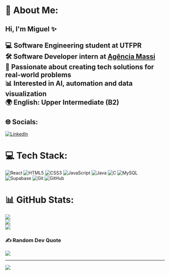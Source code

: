 # 💫 About Me:
## Hi, I'm Miguel ✨<br><br>💻 Software Engineering student at UTFPR  <br>🛠️ Software Developer intern at [Agência Massi](https://www.agenciamassi.com.br)  <br>🚀 Passionate about creating tech solutions for real-world problems  <br>📊 Interested in AI, automation and data visualization  <br>🌍 English: Upper Intermediate (B2)  <br>


## 🌐 Socials:
[![LinkedIn](https://img.shields.io/badge/LinkedIn-%230077B5.svg?logo=linkedin&logoColor=white)](https://linkedin.com/in/miguel-nazario-simoes) 

# 💻 Tech Stack:
 ![React](https://img.shields.io/badge/react-%2320232a.svg?style=for-the-badge&logo=react&logoColor=%2361DAFB) ![HTML5](https://img.shields.io/badge/html5-%23E34F26.svg?style=for-the-badge&logo=html5&logoColor=white) ![CSS3](https://img.shields.io/badge/css3-%231572B6.svg?style=for-the-badge&logo=css3&logoColor=white)  ![JavaScript](https://img.shields.io/badge/javascript-%23323330.svg?style=for-the-badge&logo=javascript&logoColor=%23F7DF1E) ![Java](https://img.shields.io/badge/java-%23ED8B00.svg?style=for-the-badge&logo=openjdk&logoColor=white) ![C](https://img.shields.io/badge/c-%2300599C.svg?style=for-the-badge&logo=c&logoColor=white)  ![MySQL](https://img.shields.io/badge/mysql-4479A1.svg?style=for-the-badge&logo=mysql&logoColor=white) ![Supabase](https://img.shields.io/badge/Supabase-3ECF8E?style=for-the-badge&logo=supabase&logoColor=white) ![Git](https://img.shields.io/badge/git-%23F05033.svg?style=for-the-badge&logo=git&logoColor=white) ![GitHub](https://img.shields.io/badge/github-%23121011.svg?style=for-the-badge&logo=github&logoColor=white)
# 📊 GitHub Stats:
![](https://github-readme-stats.vercel.app/api?username=miguelnsimoes&theme=dark&hide_border=false&include_all_commits=false&count_private=false)<br/>
![](https://nirzak-streak-stats.vercel.app/?user=miguelnsimoes&theme=dark&hide_border=false)<br/>
![](https://github-readme-stats.vercel.app/api/top-langs/?username=miguelnsimoes&theme=dark&hide_border=false&include_all_commits=false&count_private=false&layout=compact)

### ✍️ Random Dev Quote
![](https://quotes-github-readme.vercel.app/api?type=horizontal&theme=dark)

---
[![](https://visitcount.itsvg.in/api?id=miguelnsimoes&icon=5&color=0)](https://visitcount.itsvg.in)

<!-- Proudly created with GPRM ( https://gprm.itsvg.in ) -->

